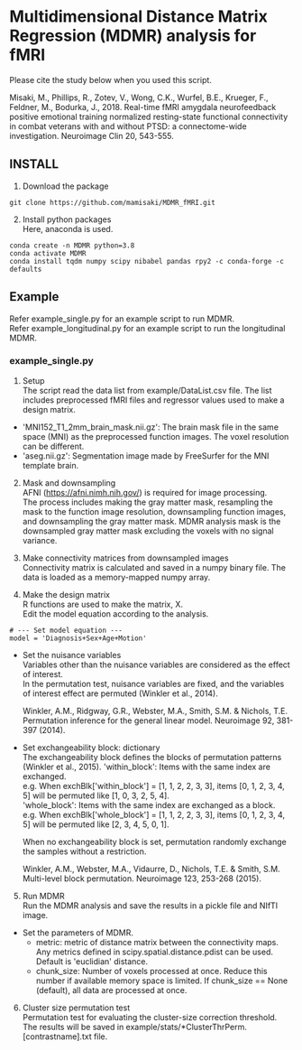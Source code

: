 # Multidimensional Distance Matrix Regression (MDMR) analysis for fMRI

Please cite the study below when you used this script.


Misaki, M., Phillips, R., Zotev, V., Wong, C.K., Wurfel, B.E., Krueger, F., Feldner, M., Bodurka, J., 2018. Real-time fMRI amygdala neurofeedback positive emotional training normalized resting-state functional connectivity in combat veterans with and without PTSD: a connectome-wide investigation. Neuroimage Clin 20, 543-555.

## INSTALL
1. Download the package  
```
git clone https://github.com/mamisaki/MDMR_fMRI.git
```

2. Install python packages  
Here, anaconda is used.
```
conda create -n MDMR python=3.8
conda activate MDMR
conda install tqdm numpy scipy nibabel pandas rpy2 -c conda-forge -c defaults
```

## Example
Refer example_single.py for an example script to run MDMR.  
Refer example_longitudinal.py for an example script to run the longitudinal MDMR.

### example_single.py
1. Setup  
  The script read the data list from example/DataList.csv file. The list includes preprocessed fMRI files and regressor values used to make a design matrix.  
  - 'MNI152_T1_2mm_brain_mask.nii.gz': The brain mask file in the same space (MNI) as the preprocessed function images. The voxel resolution can be different.
  - 'aseg.nii.gz': Segmentation image made by FreeSurfer for the MNI template brain.

2. Mask and downsampling  
  AFNI (https://afni.nimh.nih.gov/) is required for image processing.  
  The process includes making the gray matter mask, resampling the mask to the function image resolution, downsampling function images, and downsampling the gray matter mask.
  MDMR analysis mask is the downsampled gray matter mask excluding the voxels with no signal variance.

3. Make connectivity matrices from downsampled images  
  Connectivity matrix is calculated and saved in a numpy binary file. The data is loaded as a memory-mapped numpy array.

4. Make the design matrix  
  R functions are used to make the matrix, X.  
  Edit the model equation according to the analysis.  
  ```
  # --- Set model equation ---
  model = 'Diagnosis+Sex+Age+Motion'
  ```
   
  - Set the nuisance variables  
    Variables other than the nuisance variables are considered as the effect of interest.  
    In the permutation test, nuisance variables are fixed, and the variables of interest effect are permuted (Winkler et al., 2014).  
      
    Winkler, A.M., Ridgway, G.R., Webster, M.A., Smith, S.M. & Nichols, T.E. Permutation inference for the general linear model. Neuroimage 92, 381-397 (2014).  
      
  - Set exchangeability block: dictionary   
    The exchangeability block defines the blocks of permutation patterns (Winkler et al., 2015).
    'within_block': Items with the same index are exchanged.  
      e.g. When exchBlk['within_block'] = [1, 1, 2, 2, 3, 3], items [0, 1, 2, 3, 4, 5] will be permuted like [1, 0, 3, 2, 5, 4].  
    'whole_block': Items with the same index are exchanged as a block.  
      e.g. When exchBlk['whole_block'] = [1, 1, 2, 2, 3, 3], items [0, 1, 2, 3, 4, 5] will be permuted like [2, 3, 4, 5, 0, 1].  
            
    When no exchangeability block is set, permutation randomly exchange the samples without a restriction.  
      
    Winkler, A.M., Webster, M.A., Vidaurre, D., Nichols, T.E. & Smith, S.M. Multi-level block permutation. Neuroimage 123, 253-268 (2015).  

5. Run MDMR  
  Run the MDMR analysis and save the results in a pickle file and NIfTI image.
  - Set the parameters of MDMR.  
    - metric: metric of distance matrix between the connectivity maps. Any metrics defined in scipy.spatial.distance.pdist can be used. Default is 'euclidian' distance.  
    - chunk_size: Number of voxels processed at once. Reduce this number if available memory space is limited. If chunk_size == None (default), all data are processed at once.

6. Cluster size permutation test  
  Permutation test for evaluating the cluster-size correction threshold.  
  The results will be saved in example/stats/*ClusterThrPerm.[contrastname].txt file.
  
